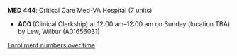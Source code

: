 **MED 444**: Critical Care Med-VA Hospital (7 units)

- **A00** (Clinical Clerkship) at 12:00 am–12:00 am on Sunday (location TBA) by Lew, Wilbur (A01656031)

[Enrollment numbers over time](./MED444.tsv)
